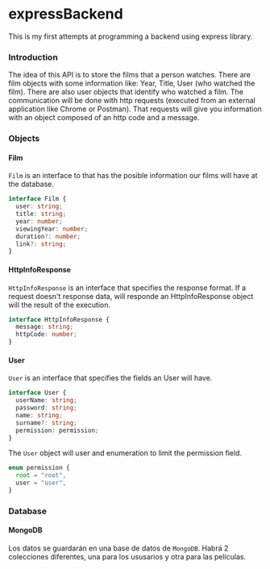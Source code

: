 # expressBackend

This is my first attempts at programming a backend using express library.

### Introduction

The idea of this API is to store the films that a person watches.
There are film objects with some information like: Year, Title, User (who watched the film). There are also user objects that identify who watched a film.
The communication will be done with http requests (executed from an external application like Chrome or Postman). That requests will give you information with an object composed of an http code and a message.

### Objects

#### Film

`Film` is an interface to that has the posible information our films will have at the database.

```typescript
interface Film {
  user: string;
  title: string;
  year: number;
  viewingYear: number;
  duration?: number;
  link?: string;
}
```

#### HttpInfoResponse

`HttpInfoResponse` is an interface that specifies the response format. If a request doesn't response data, will responde an HttpInfoResponse object will the result of the execution.

```typescript
interface HttpInfoResponse {
  message: string;
  httpCode: number;
}
```

#### User

`User` is an interface that specifies the fields an User will have.

```typescript
interface User {
  userName: string;
  password: string;
  name: string;
  surname?: string;
  permission: permission;
}
```

The `User` object will user and enumeration to limit the permission field.

```typescript
enum permission {
  root = "root",
  user = "user",
}
```

### Database

#### MongoDB
Los datos se guardarán en una base de datos de `MongoDB`. Habrá 2 colecciones diferentes, una para los ususarios y otra para las películas.
